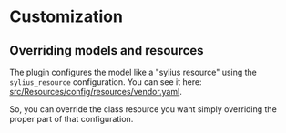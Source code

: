 # Customization

## Overriding models and resources

The plugin configures the model like a "sylius resource" using the `sylius_resource` configuration.
You can see it here: [src/Resources/config/resources/vendor.yaml](src/Resources/config/resources/vendor.yaml).

So, you can override the class resource you want simply overriding the proper part of that configuration.
